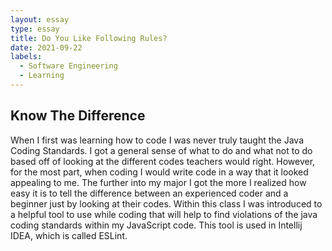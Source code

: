 ```yaml
---
layout: essay
type: essay
title: Do You Like Following Rules?
date: 2021-09-22
labels:
  - Software Engineering
  - Learning
---
```


## Know The Difference

When I first was learning how to code I was never truly taught the Java Coding Standards. I got a general sense of what to do and what not to do based off of looking at the different codes teachers would right. However, for the most part, when coding I would write code in a way that it looked appealing to me. The further into my major I got the more I realized how easy it is to tell the difference between an experienced coder and a beginner just by looking at their codes. Within this class I was introduced to a helpful tool to use while coding that will help to find violations of the java coding standards within my JavaScript code. This tool is used in Intellij IDEA, which is called ESLint.
